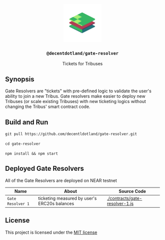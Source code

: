 <p align="center">
  <a href="https://decent.land">
    <img src="./img/new-logo.png" height="124">
  </a>
  <h3 align="center"><code>@decentdotland/gate-resolver</code></h3>
  <p align="center">Tickets for Tribuses</p>
</p>

## Synopsis
Gate Resolvers are "tickets" with pre-defined logic to validate the user's ability to join a new Tribus. Gate resolvers make easier to deploy 
new Tribuses (or scale existing Tribuses) with new ticketing logics without changing the Tribus' smart contract code.

## Build and Run

```console
git pull https://github.com/decentldotland/gate-resolver.git

cd gate-resolver

npm install && npm start

```

## Deployed Gate Resolvers
All of the Gate Resolvers are deployed on NEAR testnet

| Name  | About | Source Code |
| ------------- |-------------| -------------|
| `Gate Resolver 1`     | ticketing measured by user's ERC20s balances | [./contracts/gate-resolver-1.js](./contracts/gate-resolver-1.js) |

## License
This project is licensed under the [MIT license](./LICENSE)